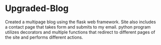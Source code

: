 # Upgraded-Blog
Created a multipage blog using the flask web framework. Site also includes a contact page that takes form and submits to my email.  python program utilizes decorators and multiple functions that redirect to different pages of the site and performs different actions.
